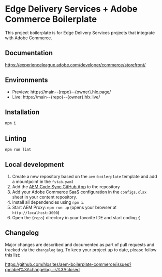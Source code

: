 # Edge Delivery Services + Adobe Commerce Boilerplate
This project boilerplate is for Edge Delivery Services projects that integrate with Adobe Commerce.

## Documentation
https://experienceleague.adobe.com/developer/commerce/storefront/

## Environments
- Preview: https://main--{repo}--{owner}.hlx.page/
- Live: https://main--{repo}--{owner}.hlx.live/

## Installation

```sh
npm i
```

## Linting

```sh
npm run lint
```

## Local development

1. Create a new repository based on the `aem-boilerplate` template and add a mountpoint in the `fstab.yaml`
1. Add the [AEM Code Sync GitHub App](https://github.com/apps/aem-code-sync) to the repository
1. Add your Adobe Commerce SaaS configuration in the `configs.xlsx` sheet in your content repository.
1. Install all dependencies using `npm i`.
1. Start AEM Proxy: `npm run up` (opens your browser at `http://localhost:3000`)
1. Open the `{repo}` directory in your favorite IDE and start coding :)

## Changelog

Major changes are described and documented as part of pull requests and tracked via the `changelog` tag. To keep your project up to date, please follow this list:

https://github.com/hlxsites/aem-boilerplate-commerce/issues?q=label%3Achangelog+is%3Aclosed